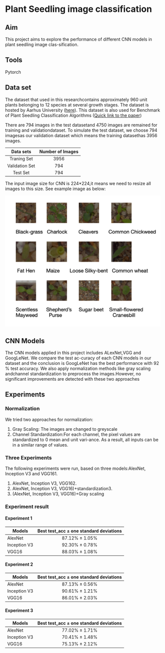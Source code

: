 # Plant Seedling image classification

## Aim
This project aims to explore the performance of different CNN models in plant seedling image clas-sification.

## Tools
Pytorch

## Data set
The dataset that used in this researchcontains approximately 960 unit plants belonging to 12 species at several growth stages.
The dataset is hosted by Aarhus University ([here](https://vision.eng.au.dk/plant-seedlings-dataset/)). This dataset is also used for Benchmark of Plant Seedling Classification Algorithms ([Quick link to the paper](https://arxiv.org/abs/1711.05458))

There are 794 images in the test datasetand 4750 images are remained for training and validationdataset. To simulate the test dataset, we choose 794 imagesas our validation dataset which means the training datasethas 3956 images.

| Data sets | Number of Images |
| :---------: | :----------------: |
| Traning Set | 3956 |
| Validation Set | 794 |
| Test Set | 794 |


The input image size for CNN is 224*224,it means we need to resize all images to this size. See example image as below:

<p align="center">
  <img src="plant_img.png">
</p>

## CNN Models
The CNN models applied in this project includes ALexNet,VGG and GoogLeNet. 
We compare the test ac-curacy of each CNN models in our dataset and the conclusion is GoogLeNet has the best performance with 92 % test accuracy.  We also apply normalization methods like gray scaling andchannel standardization to preprocess the images.However, no significant improvements are detected with these two approaches

## Experiments

### Normalization
We tried two approaches for normalization:

1. Gray Scaling: The images are changed to greyscale
2. Channel  Standardization:For each channel, the pixel values are standardized to 0 mean and unit vari-ance. As a result, all inputs can be in a similar range of values.

### Three Experiments
The following experiments were run, based on three models:AlexNet, Inception V3 and VGG161. 

1. AlexNet, Inception V3, VGG162.  
2. AlexNet, Inception V3, VGG16)+standardization3.  
3. (AlexNet, Inception V3, VGG16)+Gray scaling

### Experiment result
#### Experiment 1

| Models | Best test\_acc ± one standard deviations |
| -----  | :-----: |
| AlexNet | 87.12\% ± 1.05\% |
| Inception V3 | 92.30\% ± 0.78\% |
| VGG16 | 88.03\% ± 1.08\% |

#### Experiment 2

| Models | Best test\_acc ± one standard deviations |
| -----  | :-----: |
| AlexNet | 87.13\% ± 0.56\% |
| Inception V3 | 90.61\% ± 1.21\% |
| VGG16 | 86.01\% ± 2.03\% |

#### Experiment 3

| Models | Best test\_acc ± one standard deviations |
| -----  | :-----: |
| AlexNet | 77.02\% ± 1.71\% |
| Inception V3 | 70.41\% ± 1.48\% |
| VGG16 | 75.13\% ± 2.12\% |


